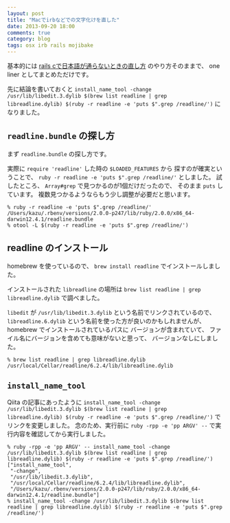 ```yaml
---
layout: post
title: "Macでirbなどでの文字化けを直した"
date: 2013-09-20 18:00
comments: true
category: blog
tags: osx irb rails mojibake
---
```

基本的には
[rails cで日本語が通らないときの直し方](http://qiita.com/irohiroki/items/c82657b5cb4bdb2aaac4)
のやり方そのままで、
one liner としてまとめただけです。

先に結論を書いておくと
`install_name_tool -change /usr/lib/libedit.3.dylib $(brew list readline | grep libreadline.dylib) $(ruby -r readline -e 'puts $".grep /readline/')`
になりました。

<!--more-->

## `readline.bundle` の探し方

まず `readline.bundle` の探し方です。

実際に `require 'readline'` した時の
`$LOADED_FEATURES` から
探すのが確実ということで、
`ruby -r readline -e 'puts $".grep /readline/'`
としました。
試したところ、
`Array#grep`
で見つかるのが1個だけだったので、
そのまま `puts` しています。
複数見つかるようならもう少し調整が必要だと思います。

```
% ruby -r readline -e 'puts $".grep /readline/'
/Users/kazu/.rbenv/versions/2.0.0-p247/lib/ruby/2.0.0/x86_64-darwin12.4.1/readline.bundle
% otool -L $(ruby -r readline -e 'puts $".grep /readline/')
```

## readline のインストール

homebrew を使っているので、
`brew install readline`
でインストールしました。

インストールされた
`libreadline`
の場所は
`brew list readline | grep libreadline.dylib`
で調べました。

`libedit`
が
`/usr/lib/libedit.3.dylib`
という名前でリンクされているので、
`libreadline.6.dylib`
という名前を使った方が良いのかもしれませんが、
homebrew でインストールされているパスに
バージョンが含まれていて、
ファイル名にバージョンを含めても意味がないと思って、
バージョンなしにしました。

```
% brew list readline | grep libreadline.dylib
/usr/local/Cellar/readline/6.2.4/lib/libreadline.dylib
```

## `install_name_tool`

Qiita の記事にあったように
`install_name_tool -change /usr/lib/libedit.3.dylib $(brew list readline | grep libreadline.dylib) $(ruby -r readline -e 'puts $".grep /readline/')`
でリンクを変更しました。
念のため、実行前に
`ruby -rpp -e 'pp ARGV' --`
で実行内容を確認してから実行しました。

```
% ruby -rpp -e 'pp ARGV' -- install_name_tool -change /usr/lib/libedit.3.dylib $(brew list readline | grep libreadline.dylib) $(ruby -r readline -e 'puts $".grep /readline/')
["install_name_tool",
 "-change",
 "/usr/lib/libedit.3.dylib",
 "/usr/local/Cellar/readline/6.2.4/lib/libreadline.dylib",
 "/Users/kazu/.rbenv/versions/2.0.0-p247/lib/ruby/2.0.0/x86_64-darwin12.4.1/readline.bundle"]
% install_name_tool -change /usr/lib/libedit.3.dylib $(brew list readline | grep libreadline.dylib) $(ruby -r readline -e 'puts $".grep /readline/')
```
